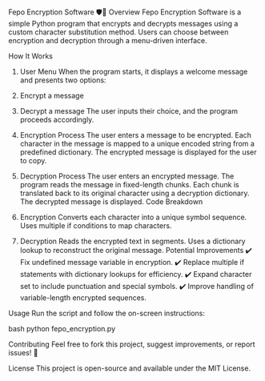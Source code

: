 Fepo Encryption Software 🛡️🔐
Overview
Fepo Encryption Software is a simple Python program that encrypts and decrypts messages using a custom character substitution method. Users can choose between encryption and decryption through a menu-driven interface.

How It Works
1. User Menu
When the program starts, it displays a welcome message and presents two options:

1. Encrypt a message
2. Decrypt a message
The user inputs their choice, and the program proceeds accordingly.

2. Encryption Process
The user enters a message to be encrypted.
Each character in the message is mapped to a unique encoded string from a predefined dictionary.
The encrypted message is displayed for the user to copy.
3. Decryption Process
The user enters an encrypted message.
The program reads the message in fixed-length chunks.
Each chunk is translated back to its original character using a decryption dictionary.
The decrypted message is displayed.
Code Breakdown
1. Encryption
Converts each character into a unique symbol sequence.
Uses multiple if conditions to map characters.
2. Decryption
Reads the encrypted text in segments.
Uses a dictionary lookup to reconstruct the original message.
Potential Improvements
✔️ Fix undefined message variable in encryption.
✔️ Replace multiple if statements with dictionary lookups for efficiency.
✔️ Expand character set to include punctuation and special symbols.
✔️ Improve handling of variable-length encrypted sequences.

Usage
Run the script and follow the on-screen instructions:

bash
python fepo_encryption.py


Contributing
Feel free to fork this project, suggest improvements, or report issues! 🚀

License
This project is open-source and available under the MIT License.
